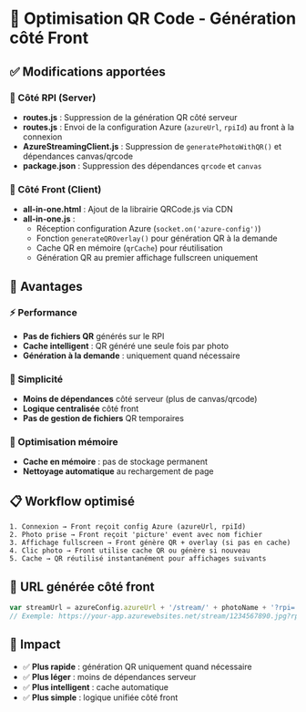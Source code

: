 # 🎉 Optimisation QR Code - Génération côté Front

## ✅ Modifications apportées

### 🔧 Côté RPI (Server)
- **routes.js** : Suppression de la génération QR côté serveur
- **routes.js** : Envoi de la configuration Azure (`azureUrl`, `rpiId`) au front à la connexion
- **AzureStreamingClient.js** : Suppression de `generatePhotoWithQR()` et dépendances canvas/qrcode
- **package.json** : Suppression des dépendances `qrcode` et `canvas`

### 🎨 Côté Front (Client)
- **all-in-one.html** : Ajout de la librairie QRCode.js via CDN
- **all-in-one.js** : 
  - Réception configuration Azure (`socket.on('azure-config')`)
  - Fonction `generateQROverlay()` pour génération QR à la demande
  - Cache QR en mémoire (`qrCache`) pour réutilisation
  - Génération QR au premier affichage fullscreen uniquement

## 🚀 Avantages

### ⚡ Performance
- **Pas de fichiers QR** générés sur le RPI
- **Cache intelligent** : QR généré une seule fois par photo
- **Génération à la demande** : uniquement quand nécessaire

### 🔧 Simplicité
- **Moins de dépendances** côté serveur (plus de canvas/qrcode)
- **Logique centralisée** côté front
- **Pas de gestion de fichiers** QR temporaires

### 💾 Optimisation mémoire
- **Cache en mémoire** : pas de stockage permanent
- **Nettoyage automatique** au rechargement de page

## 📋 Workflow optimisé

```
1. Connexion → Front reçoit config Azure (azureUrl, rpiId)
2. Photo prise → Front reçoit 'picture' event avec nom fichier
3. Affichage fullscreen → Front génère QR + overlay (si pas en cache)
4. Clic photo → Front utilise cache QR ou génère si nouveau
5. Cache → QR réutilisé instantanément pour affichages suivants
```

## 🔗 URL générée côté front
```javascript
var streamUrl = azureConfig.azureUrl + '/stream/' + photoName + '?rpi=' + azureConfig.rpiId;
// Exemple: https://your-app.azurewebsites.net/stream/1234567890.jpg?rpi=rpi-photobooth-001
```

## 🎯 Impact
- ✅ **Plus rapide** : génération QR uniquement quand nécessaire
- ✅ **Plus léger** : moins de dépendances serveur
- ✅ **Plus intelligent** : cache automatique
- ✅ **Plus simple** : logique unifiée côté front